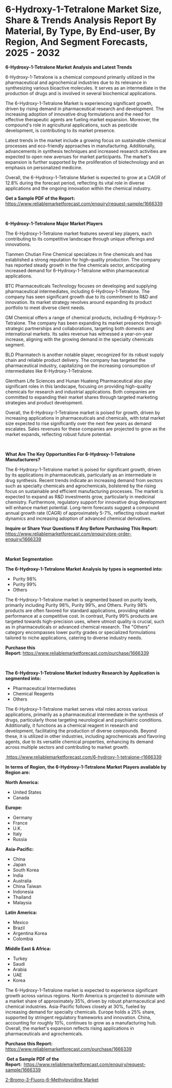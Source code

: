 <p><h1>6-Hydroxy-1-Tetralone Market Size, Share & Trends Analysis Report By Material, By Type, By End-user, By Region, And Segment Forecasts, 2025 - 2032</h1></p><p><strong>6-Hydroxy-1-Tetralone Market Analysis and Latest Trends</strong></p>
<p><p>6-Hydroxy-1-Tetralone is a chemical compound primarily utilized in the pharmaceutical and agrochemical industries due to its relevance in synthesizing various bioactive molecules. It serves as an intermediate in the production of drugs and is involved in several biochemical applications.</p><p>The 6-Hydroxy-1-Tetralone Market is experiencing significant growth, driven by rising demand in pharmaceutical research and development. The increasing adoption of innovative drug formulations and the need for effective therapeutic agents are fueling market expansion. Moreover, the compound's role in agricultural applications, such as pesticide development, is contributing to its market presence.</p><p>Latest trends in the market include a growing focus on sustainable chemical processes and eco-friendly approaches in manufacturing. Additionally, advancements in synthesis techniques and increased research activities are expected to open new avenues for market participants. The market's expansion is further supported by the proliferation of biotechnology and an emphasis on personalized medicine.</p><p>Overall, the 6-Hydroxy-1-Tetralone Market is expected to grow at a CAGR of 12.8% during the forecast period, reflecting its vital role in diverse applications and the ongoing innovation within the chemical industry.</p></p>
<p><strong>Get a Sample PDF of the Report:&nbsp;</strong> <a href="https://www.reliablemarketforecast.com/enquiry/request-sample/1666339?utm_campaign=2140&utm_medium=2&utm_source=Github&utm_content=ia&utm_term=02022025&utm_id=6-hydroxy-1-tetralone">https://www.reliablemarketforecast.com/enquiry/request-sample/1666339</a></p>
<p>&nbsp;</p>
<p><strong>6-Hydroxy-1-Tetralone Major Market Players</strong></p>
<p><p>The 6-Hydroxy-1-Tetralone market features several key players, each contributing to its competitive landscape through unique offerings and innovations. </p><p>Tianmen Chutian Fine Chemical specializes in fine chemicals and has established a strong reputation for high-quality production. The company has reported steady growth in the fine chemicals sector, anticipating increased demand for 6-Hydroxy-1-Tetralone within pharmaceutical applications. </p><p>BTC Pharmaceuticals Technology focuses on developing and supplying pharmaceutical intermediates, including 6-Hydroxy-1-Tetralone. The company has seen significant growth due to its commitment to R&D and innovation. Its market strategy revolves around expanding its product portfolio to meet diverse client needs.</p><p>GM Chemical offers a range of chemical products, including 6-Hydroxy-1-Tetralone. The company has been expanding its market presence through strategic partnerships and collaborations, targeting both domestic and international markets. Its sales revenue has witnessed a year-on-year increase, aligning with the growing demand in the specialty chemicals segment.</p><p>BLD Pharmatech is another notable player, recognized for its robust supply chain and reliable product delivery. The company has targeted the pharmaceutical industry, capitalizing on the increasing consumption of intermediates like 6-Hydroxy-1-Tetralone.</p><p>Glentham Life Sciences and Hunan Huateng Pharmaceutical also play significant roles in this landscape, focusing on providing high-quality chemicals for research and industrial applications. Both companies are committed to expanding their market shares through targeted marketing strategies and product development.</p><p>Overall, the 6-Hydroxy-1-Tetralone market is poised for growth, driven by increasing applications in pharmaceuticals and chemicals, with total market size expected to rise significantly over the next few years as demand escalates. Sales revenues for these companies are projected to grow as the market expands, reflecting robust future potential.</p></p>
<p>&nbsp;</p>
<p><strong>What Are The Key Opportunities For 6-Hydroxy-1-Tetralone Manufacturers?</strong></p>
<p><p>The 6-Hydroxy-1-Tetralone market is poised for significant growth, driven by its applications in pharmaceuticals, particularly as an intermediate in drug synthesis. Recent trends indicate an increasing demand from sectors such as specialty chemicals and agrochemicals, bolstered by the rising focus on sustainable and efficient manufacturing processes. The market is expected to expand as R&D investments grow, particularly in medicinal chemistry. Furthermore, regulatory support for innovative drug development will enhance market potential. Long-term forecasts suggest a compound annual growth rate (CAGR) of approximately 5-7%, reflecting robust market dynamics and increasing adoption of advanced chemical derivatives.</p></p>
<p><strong>Inquire or Share Your Questions If Any Before Purchasing This Report:</strong> <a href="https://www.reliablemarketforecast.com/enquiry/pre-order-enquiry/1666339?utm_campaign=2140&utm_medium=2&utm_source=Github&utm_content=ia&utm_term=02022025&utm_id=6-hydroxy-1-tetralone">https://www.reliablemarketforecast.com/enquiry/pre-order-enquiry/1666339</a></p>
<p>&nbsp;</p>
<p><strong>Market Segmentation</strong></p>
<p><strong>The 6-Hydroxy-1-Tetralone Market Analysis by types is segmented into:</strong></p>
<p><ul><li>Purity 98%</li><li>Purity 99%</li><li>Others</li></ul></p>
<p><p>The 6-Hydroxy-1-Tetralone market is segmented based on purity levels, primarily including Purity 98%, Purity 99%, and Others. Purity 98% products are often favored for standard applications, providing reliable performance at a competitive cost. In contrast, Purity 99% products are targeted towards high-precision uses, where utmost quality is crucial, such as in pharmaceuticals or advanced chemical research. The "Others" category encompasses lower purity grades or specialized formulations tailored to niche applications, catering to diverse industry needs.</p></p>
<p><strong>Purchase this Report:&nbsp;</strong><a href="https://www.reliablemarketforecast.com/purchase/1666339?utm_campaign=2140&utm_medium=2&utm_source=Github&utm_content=ia&utm_term=02022025&utm_id=6-hydroxy-1-tetralone">https://www.reliablemarketforecast.com/purchase/1666339</a></p>
<p>&nbsp;</p>
<p><strong>The 6-Hydroxy-1-Tetralone Market Industry Research by Application is segmented into:</strong></p>
<p><ul><li>Pharmaceutical Intermediates</li><li>Chemical Reagents</li><li>Others</li></ul></p>
<p><p>The 6-Hydroxy-1-Tetralone market serves vital roles across various applications, primarily as a pharmaceutical intermediate in the synthesis of drugs, particularly those targeting neurological and psychiatric conditions. Additionally, it functions as a chemical reagent in research and development, facilitating the production of diverse compounds. Beyond these, it is utilized in other industries, including agrochemicals and flavoring agents, due to its versatile chemical properties, enhancing its demand across multiple sectors and contributing to market growth.</p></p>
<p><a href="https://www.reliablemarketforecast.com/6-hydroxy-1-tetralone-r1666339?utm_campaign=2140&utm_medium=2&utm_source=Github&utm_content=ia&utm_term=02022025&utm_id=6-hydroxy-1-tetralone">&nbsp;https://www.reliablemarketforecast.com/6-hydroxy-1-tetralone-r1666339</a></p>
<p><strong>In terms of Region, the 6-Hydroxy-1-Tetralone Market Players available by Region are:</strong></p>
<p>
    <p> <strong> North America: </strong>
        <ul>
            <li>United States</li>
            <li>Canada</li>
        </ul>
        </p> 
    <p> <strong> Europe: </strong>
        <ul>
            <li>Germany</li>
            <li>France</li>
            <li>U.K.</li>
            <li>Italy</li>
            <li>Russia</li>
        </ul>
        </p> 
    <p> <strong> Asia-Pacific: </strong>
        <ul>
            <li>China</li>
            <li>Japan</li>
            <li>South Korea</li>
            <li>India</li>
            <li>Australia</li>
            <li>China Taiwan</li>
            <li>Indonesia</li>
            <li>Thailand</li>
            <li>Malaysia</li>
        </ul>
        </p> 
    <p> <strong> Latin America: </strong>
        <ul>
            <li>Mexico</li>
            <li>Brazil</li>
            <li>Argentina Korea</li>
            <li>Colombia</li>
        </ul>
        </p> 
    <p> <strong> Middle East & Africa: </strong>
        <ul>
            <li>Turkey</li>
            <li>Saudi</li>
            <li>Arabia</li>
            <li>UAE</li>
            <li>Korea</li>
        </ul>
    </p>
    </p>
<p><p>The 6-Hydroxy-1-Tetralone market is expected to experience significant growth across various regions. North America is projected to dominate with a market share of approximately 35%, driven by robust pharmaceutical and chemical industries. Asia-Pacific follows closely at 30%, fueled by increasing demand for specialty chemicals. Europe holds a 25% share, supported by stringent regulatory frameworks and innovation. China, accounting for roughly 10%, continues to grow as a manufacturing hub. Overall, the market's expansion reflects rising applications in pharmaceuticals and agrochemicals.</p></p>
<p><strong>Purchase this Report: </strong><a href="https://www.reliablemarketforecast.com/purchase/1666339?utm_campaign=2140&utm_medium=2&utm_source=Github&utm_content=ia&utm_term=02022025&utm_id=6-hydroxy-1-tetralone">https://www.reliablemarketforecast.com/purchase/1666339</a></p>
<p>&nbsp;<strong>Get a Sample PDF of the Report:&nbsp;&nbsp;</strong><a href="https://www.reliablemarketforecast.com/enquiry/request-sample/1666339?utm_campaign=2140&utm_medium=2&utm_source=Github&utm_content=ia&utm_term=02022025&utm_id=6-hydroxy-1-tetralone">https://www.reliablemarketforecast.com/enquiry/request-sample/1666339</a></p>
<p><strong></strong></p>
<p><p><a href="https://github.com/abbislposival/Market-Research-Report-List-1/blob/main/2-bromo-3-fluoro-6-methylpyridine-market.md?utm_campaign=2140&utm_medium=2&utm_source=Github&utm_content=ia&utm_term=02022025&utm_id=6-hydroxy-1-tetralone">2-Bromo-3-Fluoro-6-Methylpyridine Market</a></p></p>